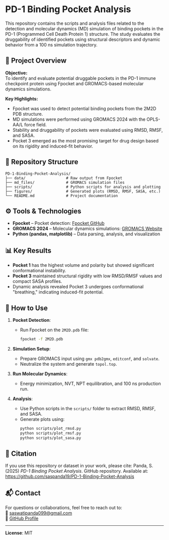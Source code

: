 # PD-1 Binding Pocket Analysis

This repository contains the scripts and analysis files related to the detection and molecular dynamics (MD) simulation of binding pockets in the PD-1 (Programmed Cell Death Protein 1) structure. The study evaluates the druggability of identified pockets using structural descriptors and dynamic behavior from a 100 ns simulation trajectory.

## 🧬 Project Overview

**Objective:**  
To identify and evaluate potential druggable pockets in the PD-1 immune checkpoint protein using Fpocket and GROMACS-based molecular dynamics simulations.

**Key Highlights:**
- Fpocket was used to detect potential binding pockets from the 2M2D PDB structure.
- MD simulations were performed using GROMACS 2024 with the OPLS-AA/L force field.
- Stability and druggability of pockets were evaluated using RMSD, RMSF, and SASA.
- Pocket 3 emerged as the most promising target for drug design based on its rigidity and induced-fit behavior.

## 📁 Repository Structure
```
PD-1-Binding-Pocket-Analysis/
├── data/                  # Raw output from Fpocket
├── md_files/              # GROMACS simulation files
├── scripts/               # Python scripts for analysis and plotting
├── figures/               # Generated plots (RMSD, RMSF, SASA, etc.)
└── README.md              # Project documentation
```
## ⚙️ Tools & Technologies

- **Fpocket** – Pocket detection: [Fpocket GitHub](https://github.com/Discngine/fpocket)
- **GROMACS 2024** – Molecular dynamics simulations: [GROMACS Website](https://www.gromacs.org)
- **Python (pandas, matplotlib)** – Data parsing, analysis, and visualization

## 📊 Key Results

- **Pocket 1** has the highest volume and polarity but showed significant conformational instability.
- **Pocket 3** maintained structural rigidity with low RMSD/RMSF values and compact SASA profiles.
- Dynamic analysis revealed Pocket 3 undergoes conformational "breathing," indicating induced-fit potential.

## 📂 How to Use

1. **Pocket Detection**:
   - Run Fpocket on the `2M2D.pdb` file:  
     ```bash
     fpocket -f 2M2D.pdb
     ```

2. **Simulation Setup**:
   - Prepare GROMACS input using `gmx pdb2gmx`, `editconf`, and `solvate`.
   - Neutralize the system and generate `topol.top`.

3. **Run Molecular Dynamics**:
   - Energy minimization, NVT, NPT equilibration, and 100 ns production run.

4. **Analysis**:
   - Use Python scripts in the `scripts/` folder to extract RMSD, RMSF, and SASA.
   - Generate plots using:
     ```bash
     python scripts/plot_rmsd.py
     python scripts/plot_rmsf.py
     python scripts/plot_sasa.py
     ```

## 🧾 Citation

If you use this repository or dataset in your work, please cite:
Panda, S. (2025) *PD-1 Binding Pocket Analysis*. GitHub repository. Available at: https://github.com/saspanda19/PD-1-Binding-Pocket-Analysis

## 📬 Contact

For questions or collaborations, feel free to reach out to:  
📧 saswatipanda099@gmail.com  
🔗 [GitHub Profile](https://github.com/saspanda19)

---

**License**: MIT  


